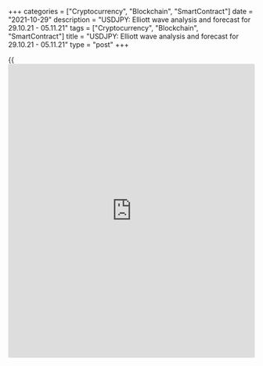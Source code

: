 +++
categories = ["Cryptocurrency", "Blockchain", "SmartContract"]
date = "2021-10-29"
description = "USDJPY: Elliott wave analysis and forecast for 29.10.21 - 05.11.21"
tags = ["Cryptocurrency", "Blockchain", "SmartContract"]
title = "USDJPY: Elliott wave analysis and forecast for 29.10.21 - 05.11.21"
type = "post"
+++

{{<iframe id="large-banner" src="https://www.bounty.group/#slide=4.0" width="100%" height="600" scrolling="no" style="border: 0px solid rgb(216, 221, 230); border-radius: 3px;">}}

2021-10-29

2021-10-29

USDJPY: Elliott wave analysis and forecast for 29.10.21 – 05.11.21Alex
Geuta

 **Main scenario:** long positions will be relevant above the level of
112.30 with a target of 116.00 – 118.00 once a correction has formed.

 **Alternative scenario:** breakout and consolidation below the level of
112.30 will allow the pair to continue declining to the levels of 110.83
– 109.12.

 **Analysis:** Daily chart: there's an ascending wave of larger degree C
that has presumably started forming. The third wave 3 of (1) of С is
unfolding as part of the wave C. H4 chart: a correction is completed as
wave ii of 3, and wave iii of 3 is forming. On the H1 chart, apparently,
wave (iii) of iii is formed, and a local correction is developing as
wave (iv) of iii, with wave c of (iv) forming as part of it. If the
presumption is correct, the pair will continue to rise to the levels of
116.00-118.00 after the correction is completed. The level of 112.30 is
critical in this scenario as its breakout will enable the pair to
continue declining to the levels of 110.83 – 109.12.

* * *

* * *

## Price chart of USDJPY in real time mode

The content of this article reflects the author’s opinion and does not
necessarily reflect the official position of LiteForex. The material
published on this page is provided for informational purposes only and
should not be considered as the provision of investment advice for the
purposes of Directive 2004/39/EC.

Rate this article:

{{value}}

( {{count}} {{title}} )